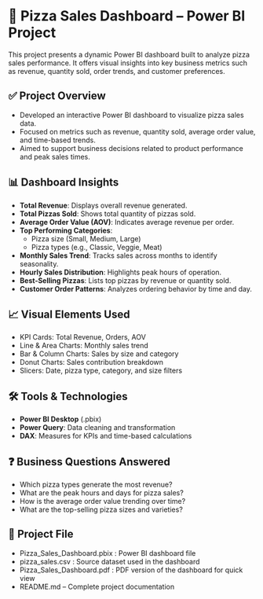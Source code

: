 # 🍕 Pizza Sales Dashboard – Power BI Project

This project presents a dynamic Power BI dashboard built to analyze pizza sales performance. It offers visual insights into key business metrics such as revenue, quantity sold, order trends, and customer preferences.



## ✅ Project Overview

- Developed an interactive Power BI dashboard to visualize pizza sales data.
- Focused on metrics such as revenue, quantity sold, average order value, and time-based trends.
- Aimed to support business decisions related to product performance and peak sales times.



## 📊 Dashboard Insights

- **Total Revenue**: Displays overall revenue generated.
- **Total Pizzas Sold**: Shows total quantity of pizzas sold.
- **Average Order Value (AOV)**: Indicates average revenue per order.
- **Top Performing Categories**:
  - Pizza size (Small, Medium, Large)
  - Pizza types (e.g., Classic, Veggie, Meat)
- **Monthly Sales Trend**: Tracks sales across months to identify seasonality.
- **Hourly Sales Distribution**: Highlights peak hours of operation.
- **Best-Selling Pizzas**: Lists top pizzas by revenue or quantity sold.
- **Customer Order Patterns**: Analyzes ordering behavior by time and day.



## 📈 Visual Elements Used

- KPI Cards: Total Revenue, Orders, AOV
- Line & Area Charts: Monthly sales trend
- Bar & Column Charts: Sales by size and category
- Donut Charts: Sales contribution breakdown
- Slicers: Date, pizza type, category, and size filters


## 🛠️ Tools & Technologies

- **Power BI Desktop** (.pbix)
- **Power Query**: Data cleaning and transformation
- **DAX**: Measures for KPIs and time-based calculations



## ❓ Business Questions Answered

- Which pizza types generate the most revenue?
- What are the peak hours and days for pizza sales?
- How is the average order value trending over time?
- What are the top-selling pizza sizes and varieties?



## 📂 Project File

- Pizza_Sales_Dashboard.pbix : Power BI dashboard file
- pizza_sales.csv : Source dataset used in the dashboard
- Pizza_Sales_Dashboard.pdf : PDF version of the dashboard for quick view
- README.md – Complete project documentation


